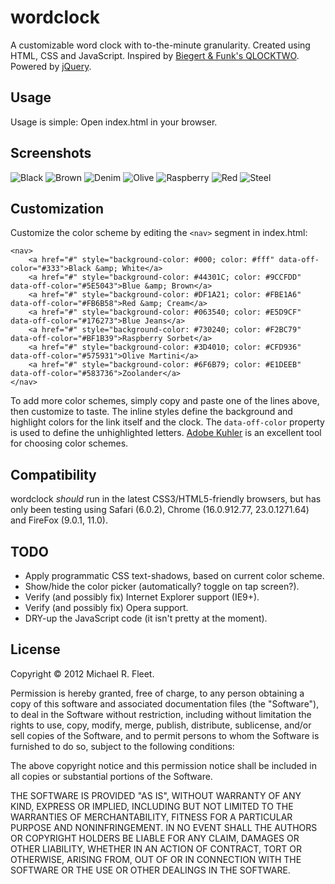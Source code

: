 wordclock
=========

A customizable word clock with to-the-minute granularity. Created using HTML, CSS and JavaScript.
Inspired by [Biegert & Funk's QLOCKTWO](http://www.qlocktwo.com/info.php?lang=en). Powered by [jQuery](http://jquery.com).

Usage
-----

Usage is simple: Open index.html in your browser.

Screenshots
-----------

![Black](https://raw.github.com/f1337/wordclock/master/images/black.png)
![Brown](https://raw.github.com/f1337/wordclock/master/images/brown.png)
![Denim](https://raw.github.com/f1337/wordclock/master/images/denim.png)
![Olive](https://raw.github.com/f1337/wordclock/master/images/olive.png)
![Raspberry](https://raw.github.com/f1337/wordclock/master/images/raspberry.png)
![Red](https://raw.github.com/f1337/wordclock/master/images/red.png)
![Steel](https://raw.github.com/f1337/wordclock/master/images/steel.png)


Customization
-------------

Customize the color scheme by editing the `<nav>` segment in index.html:

    <nav>
        <a href="#" style="background-color: #000; color: #fff" data-off-color="#333">Black &amp; White</a>
        <a href="#" style="background-color: #44301C; color: #9CCFDD" data-off-color="#5E5043">Blue &amp; Brown</a>
        <a href="#" style="background-color: #DF1A21; color: #FBE1A6" data-off-color="#FB6B58">Red &amp; Cream</a>
        <a href="#" style="background-color: #063540; color: #E5D9CF" data-off-color="#176273">Blue Jeans</a>
        <a href="#" style="background-color: #730240; color: #F2BC79" data-off-color="#BF1B39">Raspberry Sorbet</a>
        <a href="#" style="background-color: #3D4010; color: #CFD936" data-off-color="#575931">Olive Martini</a>
        <a href="#" style="background-color: #6F6B79; color: #E1DEEB" data-off-color="#583736">Zoolander</a>
    </nav>

To add more color schemes, simply copy and paste one of the lines above, then customize to taste. The inline styles define the background and highlight colors for the link itself and the clock. The `data-off-color` property is used to define the unhighlighted letters. [Adobe Kuhler](https://kuler.adobe.com/) is an excellent tool for choosing color schemes.


Compatibility
-------------

wordclock *should* run in the latest CSS3/HTML5-friendly browsers, but has only been testing using Safari (6.0.2), Chrome (16.0.912.77, 23.0.1271.64) and FireFox (9.0.1, 11.0).

TODO
----

* Apply programmatic CSS text-shadows, based on current color scheme.
* Show/hide the color picker (automatically? toggle on tap screen?).
* Verify (and possibly fix) Internet Explorer support (IE9+).
* Verify (and possibly fix) Opera support.
* DRY-up the JavaScript code (it isn't pretty at the moment).


License
-------

Copyright © 2012 Michael R. Fleet.

Permission is hereby granted, free of charge, to any person obtaining a copy of this software and associated documentation files (the "Software"), to deal in the Software without restriction, including without limitation the rights to use, copy, modify, merge, publish, distribute, sublicense, and/or sell copies of the Software, and to permit persons to whom the Software is furnished to do so, subject to the following conditions:

The above copyright notice and this permission notice shall be included in all copies or substantial portions of the Software.

THE SOFTWARE IS PROVIDED "AS IS", WITHOUT WARRANTY OF ANY KIND, EXPRESS OR IMPLIED, INCLUDING BUT NOT LIMITED TO THE WARRANTIES OF MERCHANTABILITY, FITNESS FOR A PARTICULAR PURPOSE AND NONINFRINGEMENT. IN NO EVENT SHALL THE AUTHORS OR COPYRIGHT HOLDERS BE LIABLE FOR ANY CLAIM, DAMAGES OR OTHER LIABILITY, WHETHER IN AN ACTION OF CONTRACT, TORT OR OTHERWISE, ARISING FROM, OUT OF OR IN CONNECTION WITH THE SOFTWARE OR THE USE OR OTHER DEALINGS IN THE SOFTWARE.
